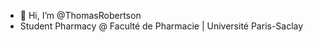 - 👋 Hi, I’m @ThomasRobertson
- Student Pharmacy @ Faculté de Pharmacie | Université Paris-Saclay

<!---
ThomasRobertson/ThomasRobertson is a ✨ special ✨ repository because its `README.md` (this file) appears on your GitHub profile.
You can click the Preview link to take a look at your changes.
--->
